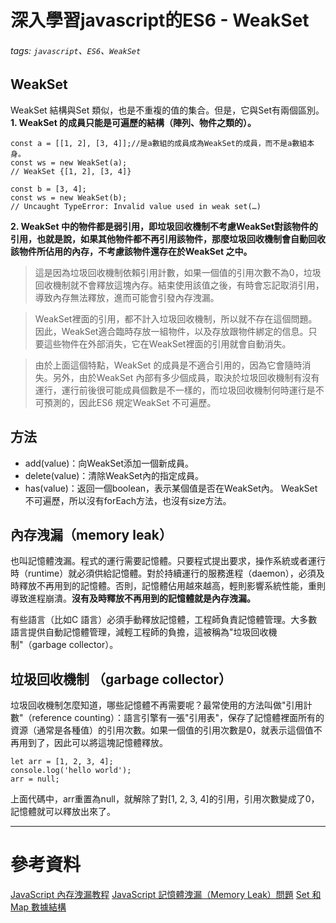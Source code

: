 # 深入學習javascript的ES6 - WeakSet
###### tags: `javascript`、`ES6`、`WeakSet`
## WeakSet
WeakSet 結構與Set 類似，也是不重複的值的集合。但是，它與Set有兩個區別。
**1. WeakSet 的成員只能是可遍歷的結構（陣列、物件之類的）。**
```javascript=
const a = [[1, 2], [3, 4]];//是a數組的成員成為WeakSet的成員，而不是a數組本身。
const ws = new WeakSet(a);
// WeakSet {[1, 2], [3, 4]}

const b = [3, 4];
const ws = new WeakSet(b);
// Uncaught TypeError: Invalid value used in weak set(…)
```
**2. WeakSet 中的物件都是弱引用，即垃圾回收機制不考慮WeakSet對該物件的引用，也就是說，如果其他物件都不再引用該物件，那麼垃圾回收機制會自動回收該物件所佔用的內存，不考慮該物件還存在於WeakSet 之中。**

> 這是因為垃圾回收機制依賴引用計數，如果一個值的引用次數不為0，垃圾回收機制就不會釋放這塊內存。結束使用該值之後，有時會忘記取消引用，導致內存無法釋放，進而可能會引發內存洩漏。

> WeakSet裡面的引用，都不計入垃圾回收機制，所以就不存在這個問題。因此，WeakSet適合臨時存放一組物件，以及存放跟物件綁定的信息。只要這些物件在外部消失，它在WeakSet裡面的引用就會自動消失。

> 由於上面這個特點，WeakSet 的成員是不適合引用的，因為它會隨時消失。另外，由於WeakSet 內部有多少個成員，取決於垃圾回收機制有沒有運行，運行前後很可能成員個數是不一樣的，而垃圾回收機制何時運行是不可預測的，因此ES6 規定WeakSet 不可遍歷。

## 方法
* add(value)：向WeakSet添加一個新成員。
* delete(value)：清除WeakSet內的指定成員。
* has(value)：返回一個boolean，表示某個值是否在WeakSet內。
WeakSet 不可遍歷，所以沒有forEach方法，也沒有size方法。

## 內存洩漏（memory leak）
也叫記憶體洩漏。程式的運行需要記憶體。只要程式提出要求，操作系統或者運行時（runtime）就必須供給記憶體。對於持續運行的服務進程（daemon），必須及時釋放不再用到的記憶體。否則，記憶體佔用越來越高，輕則影響系統性能，重則導致進程崩潰。**沒有及時釋放不再用到的記憶體就是內存洩漏。**

有些語言（比如C 語言）必須手動釋放記憶體，工程師負責記憶體管理。大多數語言提供自動記憶體管理，減輕工程師的負擔，這被稱為"垃圾回收機制"（garbage collector）。

## 垃圾回收機制 （garbage collector）
垃圾回收機制怎麼知道，哪些記憶體不再需要呢？最常使用的方法叫做"引用計數"（reference counting）：語言引擎有一張"引用表"，保存了記憶體裡面所有的資源（通常是各種值）的引用次數。如果一個值的引用次數是0，就表示這個值不再用到了，因此可以將這塊記憶體釋放。

```javascript=
let arr = [1, 2, 3, 4];
console.log('hello world');
arr = null;
```
上面代碼中，arr重置為null，就解除了對[1, 2, 3, 4]的引用，引用次數變成了0，記憶體就可以釋放出來了。



---
# 參考資料
[JavaScript 內存洩漏教程](http://www.ruanyifeng.com/blog/2017/04/memory-leak.html)
[JavaScript 記憶體洩漏（Memory Leak）問題](https://blog.gtwang.org/web-development/javascript-memory-leak-patterns/)
[Set 和Map 數據結構](http://es6.ruanyifeng.com/#docs/set-map)